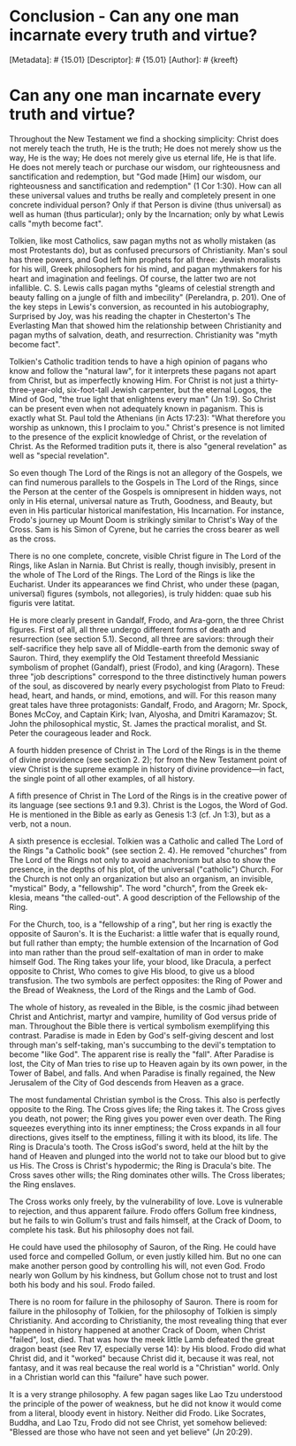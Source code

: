 # Conclusion - Can any one man incarnate every truth and virtue?
[Metadata]: # {15.01}
[Descriptor]: # {15.01}
[Author]: # {kreeft}

# Can any one man incarnate every truth and virtue?
Throughout the New Testament we find a shocking simplicity: Christ does not
merely teach the truth, He is the truth; He does not merely show us the way, He
is the way; He does not merely give us eternal life, He is that life. He does
not merely teach or purchase our wisdom, our righteousness and sanctification
and redemption, but "God made [Him] our wisdom, our righteousness and
sanctification and redemption" (1 Cor 1:30). How can all these universal values
and truths be really and completely present in one concrete individual person?
Only if that Person is divine (thus universal) as well as human (thus
particular); only by the Incarnation; only by what Lewis calls "myth become
fact".

Tolkien, like most Catholics, saw pagan myths not as wholly mistaken (as most
Protestants do), but as confused precursors of Christianity. Man's soul has
three powers, and God left him prophets for all three: Jewish moralists for his
will, Greek philosophers for his mind, and pagan mythmakers for his heart and
imagination and feelings. Of course, the latter two are not infallible. C. S.
Lewis calls pagan myths "gleams of celestial strength and beauty falling on a
jungle of filth and imbecility" (Perelandra, p. 201). One of the key steps in
Lewis's conversion, as recounted in his autobiography, Surprised by Joy, was
his reading the chapter in Chesterton's The Everlasting Man that showed him the
relationship between Christianity and pagan myths of salvation, death, and
resurrection. Christianity was "myth become fact".

Tolkien's Catholic tradition tends to have a high opinion of pagans who know
and follow the "natural law", for it interprets these pagans not apart from
Christ, but as imperfectly knowing Him. For Christ is not just a
thirty-three-year-old, six-foot-tall Jewish carpenter, but the eternal Logos,
the Mind of God, "the true light that enlightens every man" (Jn 1:9). So Christ
can be present even when not adequately known in paganism. This is exactly what
St. Paul told the Athenians (in Acts 17:23): "What therefore you worship as
unknown, this I proclaim to you." Christ's presence is not limited to the
presence of the explicit knowledge of Christ, or the revelation of Christ. As
the Reformed tradition puts it, there is also "general revelation" as well as
"special revelation".

So even though The Lord of the Rings is not an allegory of the Gospels, we can
find numerous parallels to the Gospels in The Lord of the Rings, since the
Person at the center of the Gospels is omnipresent in hidden ways, not only in
His eternal, universal nature as Truth, Goodness, and Beauty, but even in His
particular historical manifestation, His Incarnation. For instance, Frodo's
journey up Mount Doom is strikingly similar to Christ's Way of the Cross. Sam
is his Simon of Cyrene, but he carries the cross bearer as well as the cross.

There is no one complete, concrete, visible Christ figure in The Lord of the
Rings, like Aslan in Narnia. But Christ is really, though invisibly, present in
the whole of The Lord of the Rings. The Lord of the Rings is like the
Eucharist. Under its appearances we find Christ, who under these (pagan,
universal) figures (symbols, not allegories), is truly hidden: quae sub his
figuris vere latitat.

He is more clearly present in Gandalf, Frodo, and Ara-gorn, the three Christ
figures. First of all, all three undergo different forms of death and
resurrection (see section 5.1). Second, all three are saviors: through their
self-sacrifice they help save all of Middle-earth from the demonic sway of
Sauron. Third, they exemplify the Old Testament threefold Messianic symbolism
of prophet (Gandalf), priest (Frodo), and king (Aragorn). These three "job
descriptions" correspond to the three distinctively human powers of the soul,
as discovered by nearly every psychologist from Plato to Freud: head, heart,
and hands, or mind, emotions, and will. For this reason many great tales have
three protagonists: Gandalf, Frodo, and Aragorn; Mr. Spock, Bones McCoy, and
Captain Kirk; Ivan, Alyosha, and Dmitri Karamazov; St. John the philosophical
mystic, St. James the practical moralist, and St. Peter the courageous leader
and Rock.

A fourth hidden presence of Christ in The Lord of the Rings is in the theme of
divine providence (see section 2. 2); for from the New Testament point of view
Christ is the supreme example in history of divine providence—in fact, the
single point of all other examples, of all history.

A fifth presence of Christ in The Lord of the Rings is in the creative power of
its language (see sections 9.1 and 9.3). Christ is the Logos, the Word of God.
He is mentioned in the Bible as early as Genesis 1:3 (cf. Jn 1:3), but as a
verb, not a noun.

A sixth presence is ecclesial. Tolkien was a Catholic and called The Lord of
the Rings "a Catholic book" (see section 2. 4). He removed "churches" from The
Lord of the Rings not only to avoid anachronism but also to show the presence,
in the depths of his plot, of the universal ("catholic") Church. For the Church
is not only an organization but also an organism, an invisible, "mystical"
Body, a "fellowship". The word "church", from the Greek ek-klesia, means "the
called-out". A good description of the Fellowship of the Ring.

For the Church, too, is a "fellowship of a ring", but her ring is exactly the
opposite of Sauron's. It is the Eucharist: a little wafer that is equally
round, but full rather than empty; the humble extension of the Incarnation of
God into man rather than the proud self-exaltation of man in order to make
himself God. The Ring takes your life, your blood, like Dracula, a perfect
opposite to Christ, Who comes to give His blood, to give us a blood
transfusion. The two symbols are perfect opposites: the Ring of Power and the
Bread of Weakness, the Lord of the Rings and the Lamb of God.

The whole of history, as revealed in the Bible, is the cosmic jihad between
Christ and Antichrist, martyr and vampire, humility of God versus pride of man.
Throughout the Bible there is vertical symbolism exemplifying this contrast.
Paradise is made in Eden by God's self-giving descent and lost through man's
self-taking, man's succumbing to the devil's temptation to become "like God".
The apparent rise is really the "fall". After Paradise is lost, the City of Man
tries to rise up to Heaven again by its own power, in the Tower of Babel, and
falls. And when Paradise is finally regained, the New Jerusalem of the City of
God descends from Heaven as a grace.

The most fundamental Christian symbol is the Cross. This also is perfectly
opposite to the Ring. The Cross gives life; the Ring takes it. The Cross gives
you death, not power; the Ring gives you power even over death. The Ring
squeezes everything into its inner emptiness; the Cross expands in all four
directions, gives itself to the emptiness, filling it with its blood, its life.
The Ring is Dracula's tooth. The Cross isGod's sword, held at the hilt by the
hand of Heaven and plunged into the world not to take our blood but to give us
His. The Cross is Christ's hypodermic; the Ring is Dracula's bite. The Cross
saves other wills; the Ring dominates other wills. The Cross liberates; the
Ring enslaves.

The Cross works only freely, by the vulnerability of love. Love is vulnerable
to rejection, and thus apparent failure. Frodo offers Gollum free kindness, but
he fails to win Gollum's trust and fails himself, at the Crack of Doom, to
complete his task. But his philosophy does not fail.

He could have used the philosophy of Sauron, of the Ring. He could have used
force and compelled Gollum, or even justly killed him. But no one can make
another person good by controlling his will, not even God. Frodo nearly won
Gollum by his kindness, but Gollum chose not to trust and lost both his body
and his soul. Frodo failed.

There is no room for failure in the philosophy of Sauron. There is room for
failure in the philosophy of Tolkien, for the philosophy of Tolkien is simply
Christianity. And according to Christianity, the most revealing thing that ever
happened in history happened at another Crack of Doom, when Christ "failed",
lost, died. That was how the meek little Lamb defeated the great dragon beast
(see Rev 17, especially verse 14): by His blood. Frodo did what Christ did, and
it "worked" because Christ did it, because it was real, not fantasy, and it was
real because the real world is a "Christian" world. Only in a Christian world
can this "failure" have such power.

It is a very strange philosophy. A few pagan sages like Lao Tzu understood the
principle of the power of weakness, but he did not know it would come from a
literal, bloody event in history. Neither did Frodo. Like Socrates, Buddha, and
Lao Tzu, Frodo did not see Christ, yet somehow believed: "Blessed are those who
have not seen and yet believe" (Jn 20:29).

